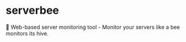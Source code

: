 # serverbee
🐝 Web-based server monitoring tool - Monitor your servers like a bee monitors its hive.
